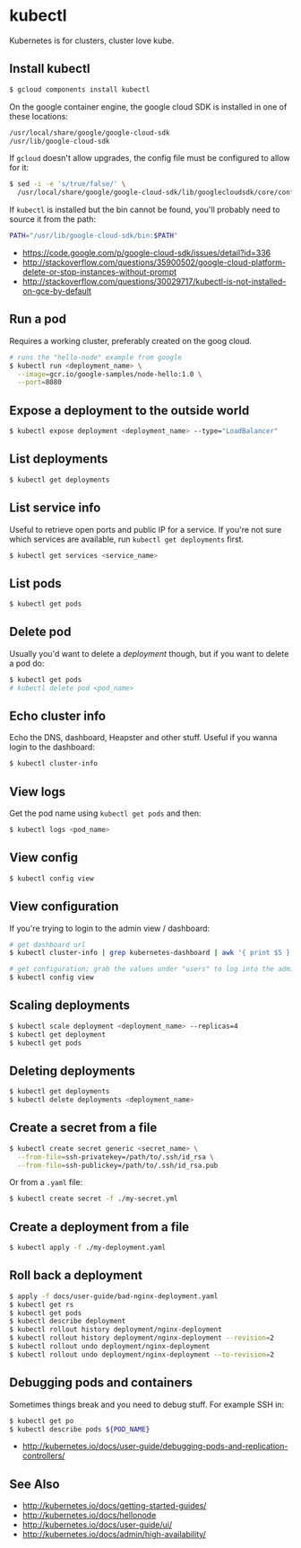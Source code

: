 # kubectl
Kubernetes is for clusters, cluster love kube.

## Install kubectl
```sh
$ gcloud components install kubectl
```
On the google container engine, the google cloud SDK is installed in one of
these locations:
```txt
/usr/local/share/google/google-cloud-sdk
/usr/lib/google-cloud-sdk
```

If `gcloud` doesn't allow upgrades, the config file must be configured to allow
for it:
```sh
$ sed -i -e 's/true/false/' \
  /usr/local/share/google/google-cloud-sdk/lib/googlecloudsdk/core/config.json
```

If `kubectl` is installed but the bin cannot be found, you'll probably need to
source it from the path:
```sh
PATH="/usr/lib/google-cloud-sdk/bin:$PATH"
```
- https://code.google.com/p/google-cloud-sdk/issues/detail?id=336
- http://stackoverflow.com/questions/35900502/google-cloud-platform-delete-or-stop-instances-without-prompt
- http://stackoverflow.com/questions/30029717/kubectl-is-not-installed-on-gce-by-default

## Run a pod
Requires a working cluster, preferably created on the goog cloud.
```sh
# runs the "hello-node" example from google
$ kubectl run <deployment_name> \
  --image=gcr.io/google-samples/node-hello:1.0 \
  --port=8080
```

## Expose a deployment to the outside world
```sh
$ kubectl expose deployment <deployment_name> --type="LoadBalancer"
```

## List deployments
```sh
$ kubectl get deployments
```

## List service info
Useful to retrieve open ports and public IP for a service. If you're not sure
which services are available, run `kubectl get deployments` first.
```sh
$ kubectl get services <service_name>
```

## List pods
```sh
$ kubectl get pods
```

## Delete pod
Usually you'd want to delete a _deployment_ though, but if you want to delete a
pod do:
```sh
$ kubectl get pods
# kubectl delete pod <pod_name>
```

## Echo cluster info
Echo the DNS, dashboard, Heapster and other stuff. Useful if you wanna login to
the dashboard:
```sh
$ kubectl cluster-info
```

## View logs
Get the pod name using `kubectl get pods` and then:
```sh
$ kubectl logs <pod_name>
```

## View config
```sh
$ kubectl config view
```

## View configuration
If you're trying to login to the admin view / dashboard:
```sh
# get dashboard url
$ kubectl cluster-info | grep kubernetes-dashboard | awk '{ print $5 }'

# get configuration; grab the values under "users" to log into the admin UI
$ kubectl config view
```

## Scaling deployments
```sh
$ kubectl scale deployment <deployment_name> --replicas=4
$ kubectl get deployment
$ kubectl get pods
```

## Deleting deployments
```sh
$ kubectl get deployments
$ kubectl delete deployments <deployment_name>
```

## Create a secret from a file
```sh
$ kubectl create secret generic <secret_name> \
  --from-file=ssh-privatekey=/path/to/.ssh/id_rsa \
  --from-file=ssh-publickey=/path/to/.ssh/id_rsa.pub
```
Or from a `.yaml` file:
```sh
$ kubectl create secret -f ./my-secret.yml
```

## Create a deployment from a file
```sh
$ kubectl apply -f ./my-deployment.yaml
```

## Roll back a deployment
```sh
$ apply -f docs/user-guide/bad-nginx-deployment.yaml
$ kubectl get rs
$ kubectl get pods
$ kubectl describe deployment
$ kubectl rollout history deployment/nginx-deployment
$ kubectl rollout history deployment/nginx-deployment --revision=2
$ kubectl rollout undo deployment/nginx-deployment
$ kubectl rollout undo deployment/nginx-deployment --to-revision=2
```

## Debugging pods and containers
Sometimes things break and you need to debug stuff. For example SSH in:
```sh
$ kubectl get po
$ kubectl describe pods ${POD_NAME}
```

- http://kubernetes.io/docs/user-guide/debugging-pods-and-replication-controllers/

## See Also
- http://kubernetes.io/docs/getting-started-guides/
- http://kubernetes.io/docs/hellonode
- http://kubernetes.io/docs/user-guide/ui/
- http://kubernetes.io/docs/admin/high-availability/
